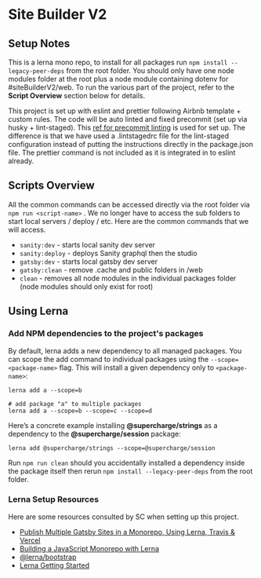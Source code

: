 # Site Builder V2

## Setup Notes

This is a lerna mono repo, to install for all packages run `npm install --legacy-peer-deps` from the root folder. You should only have one node modules folder at the root plus a node module containing dotenv for #siteBuilderV2/web. To run the various part of the project, refer to the **Script Overview** section below for details.

This project is set up with eslint and prettier following Airbnb template + custom rules. The code will be auto linted and fixed precommit (set up via husky + lint-staged). This [ref for precommit linting](https://laurieontech.com/posts/husky/) is used for set up. The difference is that we have used a .lintstagedrc file for the lint-staged configuration instead of putting the instructions directly in the package.json file. The prettier command is not included as it is integrated in to eslint already.

## Scripts Overview

All the common commands can be accessed directly via the root folder via `npm run <script-name>` . We no longer have to access the sub folders to start local servers / deploy / etc. Here are the common commands that we will access.
* `sanity:dev` - starts local sanity dev server
* `sanity:deploy` - deploys Sanity graphql then the studio
* `gatsby:dev` - starts local gatsby dev server
* `gatsby:clean` - remove .cache and public folders in /web
* `clean` - removes all node modules in the individual packages folder (node modules should only exist for root)

## Using Lerna

### Add NPM dependencies to the project's packages

By default, lerna adds a new dependency to all managed packages. You can scope the add command to individual packages using the `--scope=<package-name>` flag. This will install a given dependency only to `<package-name>`:
```
lerna add a --scope=b

# add package "a" to multiple packages
lerna add a --scope=b --scope=c --scope=d  
```

Here’s a concrete example installing **@supercharge/strings** as a dependency to the **@supercharge/session** package:
```
lerna add @supercharge/strings --scope=@supercharge/session  
```

Run `npm run clean` should you accidentally installed a dependency inside the package itself then rerun `npm install --legacy-peer-deps` from the root folder.

### Lerna Setup Resources

Here are some resources consulted by SC when setting up this project.
* [Publish Multiple Gatsby Sites in a Monorepo, Using Lerna, Travis & Vercel](https://www.gatsbyjs.com/blog/2019-01-01-publish-multiple-gatsby-sites/)
* [Building a JavaScript Monorepo with Lerna](https://javascript.plainenglish.io/javascript-monorepo-with-lerna-5729d6242302)
* [@lerna/bootstrap](https://www.npmjs.com/package/@lerna/bootstrap)
* [Lerna Getting Started](https://lerna.js.org/docs/getting-started)